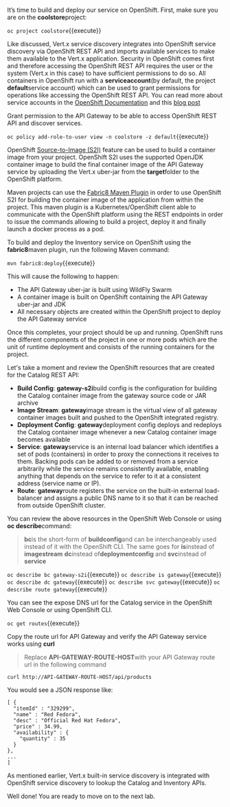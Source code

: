 It’s time to build and deploy our service on OpenShift. First, make sure you are on the **coolstore**project:

`oc project coolstore`{{execute}}

Like discussed, Vert.x service discovery integrates into OpenShift service discovery via OpenShift 
REST API and imports available services to make them available to the Vert.x application. Security 
in OpenShift comes first and therefore accessing the OpenShift REST API requires the user or the 
system (Vert.x in this case) to have sufficient permissions to do so. All containers in 
OpenShift run with a **serviceaccount**(by default, the project **default**service account) which can 
be used to grant permissions for operations like accessing the OpenShift REST API. You can read 
more about service accounts in the [OpenShift Documentation](https://docs.openshift.com/container-platform/3.6/dev_guide/service_accounts.html) and this 
[blog post](https://blog.openshift.com/understanding-service-accounts-sccs/#_service_accounts)

Grant permission to the API Gateway to be able to access OpenShift REST API and discover services.

`oc policy add-role-to-user view -n coolstore -z default`{{execute}}

OpenShift [Source-to-Image (S2I)](https://docs.openshift.com/container-platform/3.6/architecture/core_concepts/builds_and_image_streams.html#source-build) 
feature can be used to build a container image from your project. OpenShift 
S2I uses the supported OpenJDK container image to build the final container 
image of the API Gateway service by uploading the Vert.x uber-jar from 
the **target**folder to the OpenShift platform. 

Maven projects can use the [Fabric8 Maven Plugin](https://maven.fabric8.io) in order to use OpenShift S2I for building 
the container image of the application from within the project. This maven plugin is a Kubernetes/OpenShift client 
able to communicate with the OpenShift platform using the REST endpoints in order to issue the commands 
allowing to build a project, deploy it and finally launch a docker process as a pod.

To build and deploy the Inventory service on OpenShift using the **fabric8**maven plugin, run the following Maven command:

`mvn fabric8:deploy`{{execute}}

This will cause the following to happen:

* The API Gateway uber-jar is built using WildFly Swarm
* A container image is built on OpenShift containing the API Gateway uber-jar and JDK
* All necessary objects are created within the OpenShift project to deploy the API Gateway service

Once this completes, your project should be up and running. OpenShift runs the different components of 
the project in one or more pods which are the unit of runtime deployment and consists of the running 
containers for the project. 

Let's take a moment and review the OpenShift resources that are created for the Catalog REST API:

* **Build Config**: **gateway-s2i**build config is the configuration for building the Catalog 
container image from the gateway source code or JAR archive
* **Image Stream**: **gateway**image stream is the virtual view of all gateway container 
images built and pushed to the OpenShift integrated registry.
* **Deployment Config**: **gateway**deployment config deploys and redeploys the Catalog container 
image whenever a new Catalog container image becomes available
* **Service**: **gateway**service is an internal load balancer which identifies a set of 
pods (containers) in order to proxy the connections it receives to them. Backing pods can be 
added to or removed from a service arbitrarily while the service remains consistently available, 
enabling anything that depends on the service to refer to it at a consistent address (service name 
or IP).
* **Route**: **gateway**route registers the service on the built-in external load-balancer 
and assigns a public DNS name to it so that it can be reached from outside OpenShift cluster.

You can review the above resources in the OpenShift Web Console or using **oc describe**command:

> **bc**is the short-form of **buildconfig**and can be interchangeably used instead of it with the
> OpenShift CLI. The same goes for **is**instead of **imagestream** **dc**instead of**deploymentconfig**
> and **svc**instead of **service**

`oc describe bc gateway-s2i`{{execute}}
`oc describe is gateway`{{execute}}
`oc describe dc gateway`{{execute}}
`oc describe svc gateway`{{execute}}
`oc describe route gateway`{{execute}}

You can see the expose DNS url for the Catalog service in the OpenShift Web Console or using 
OpenShift CLI.

`oc get routes`{{execute}}

Copy the route url for API Gateway and verify the API Gateway service works using **curl**

> Replace **API-GATEWAY-ROUTE-HOST**with your API Gateway route url in the following command

`curl http://API-GATEWAY-ROUTE-HOST/api/products`

You would see a JSON response like:

```
[ {
  "itemId" : "329299",
  "name" : "Red Fedora",
  "desc" : "Official Red Hat Fedora",
  "price" : 34.99,
  "availability" : {
    "quantity" : 35
  }
},
...
]
```

As mentioned earlier, Vert.x built-in service discovery is integrated with OpenShift service 
discovery to lookup the Catalog and Inventory APIs.

Well done! You are ready to move on to the next lab.